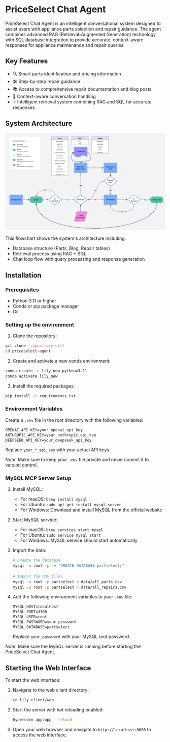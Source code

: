# PriceSelect Chat Agent

PriceSelect Chat Agent is an intelligent conversational system designed to assist users with appliance parts selection and repair guidance. The agent combines advanced RAG (Retrieval-Augmented Generation) technology with SQL database integration to provide accurate, context-aware responses for appliance maintenance and repair queries.

## Key Features
- 🔍 Smart parts identification and pricing information
- 🛠️ Step-by-step repair guidance
- 📚 Access to comprehensive repair documentation and blog posts
- 🤖 Context-aware conversation handling
- 💡 Intelligent retrieval system combining RAG and SQL for accurate responses

## System Architecture
![System Architecture](system.png)

This flowchart shows the system's architecture including:
- Database structure (Parts, Blog, Repair tables)
- Retrieval process using RAG + SQL
- Chat loop flow with query processing and response generation

## Installation

### Prerequisites
- Python 3.11 or higher
- Conda or pip package manager
- Git

### Setting up the environment

1. Clone the repository:
```bash
git clone [repository-url]
cd priceselect-agent
```

2. Create and activate a new conda environment:
```bash
conda create -n lily_new python=3.11
conda activate lily_new
```

3. Install the required packages:
```bash
pip install -r requirements.txt
```

### Environment Variables
Create a `.env` file in the root directory with the following variables:
```
OPENAI_API_KEY=your_openai_api_key
ANTHROPIC_API_KEY=your_anthropic_api_key
DEEPSEEK_API_KEY=your_deepseek_api_key
```

Replace `your_*_api_key` with your actual API keys.

Note: Make sure to keep your `.env` file private and never commit it to version control.

### MySQL MCP Server Setup

1. Install MySQL:
   - For macOS: `brew install mysql`
   - For Ubuntu: `sudo apt-get install mysql-server`
   - For Windows: Download and install MySQL from the official website

2. Start MySQL service:
   - For macOS: `brew services start mysql`
   - For Ubuntu: `sudo service mysql start`
   - For Windows: MySQL service should start automatically

3. Import the data:
   ```bash
   # Create the database
   mysql -u root -p -e "CREATE DATABASE partselect;"
   
   # Import the CSV files
   mysql -u root -p partselect < data/all_parts.csv
   mysql -u root -p partselect < data/all_repairs.csv
   ```

4. Add the following environment variables to your `.env` file:
   ```
   MYSQL_HOST=localhost
   MYSQL_PORT=3306
   MYSQL_USER=root
   MYSQL_PASSWORD=your_password
   MYSQL_DATABASE=partselect
   ```

   Replace `your_password` with your MySQL root password.

Note: Make sure the MySQL server is running before starting the PriceSelect Chat Agent.

## Starting the Web Interface

To start the web interface:

1. Navigate to the web client directory:
   ```bash
   cd lily_client/web
   ```

2. Start the server with hot reloading enabled:
   ```bash
   hypercorn app:app --reload
   ```

3. Open your web browser and navigate to `http://localhost:8000` to access the web interface.